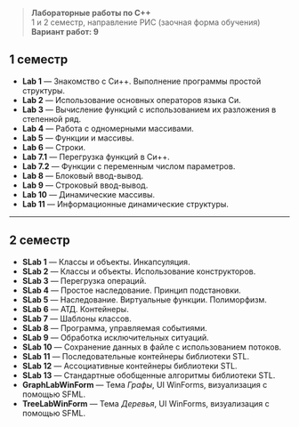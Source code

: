 > **Лабораторные работы по C++**  
> 1 и 2 семестр, направление РИС (заочная форма обучения)  
> **Вариант работ: 9**

## 1 семестр

- **Lab 1** — Знакомство с Си++. Выполнение программы простой структуры.
- **Lab 2** — Использование основных операторов языка Си.
- **Lab 3** — Вычисление функций с использованием их разложения в степенной ряд.
- **Lab 4** — Работа с одномерными массивами.
- **Lab 5** — Функции и массивы.
- **Lab 6** — Строки.
- **Lab 7.1** — Перегрузка функций в Си++.
- **Lab 7.2** — Функции с переменным числом параметров.
- **Lab 8** — Блоковый ввод-вывод.
- **Lab 9** — Строковый ввод-вывод.
- **Lab 10** — Динамические массивы.
- **Lab 11** — Информационные динамические структуры.

---

## 2 семестр

- **SLab 1** — Классы и объекты. Инкапсуляция.
- **SLab 2** — Классы и объекты. Использование конструкторов.
- **SLab 3** — Перегрузка операций.
- **SLab 4** — Простое наследование. Принцип подстановки.
- **SLab 5** — Наследование. Виртуальные функции. Полиморфизм.
- **SLab 6** — АТД. Контейнеры.
- **SLab 7** — Шаблоны классов.
- **SLab 8** — Программа, управляемая событиями.
- **SLab 9** — Обработка исключительных ситуаций.
- **SLab 10** — Сохранение данных в файле с использованием потоков.
- **SLab 11** — Последовательные контейнеры библиотеки STL.
- **SLab 12** — Ассоциативные контейнеры библиотеки STL.
- **SLab 13** — Стандартные обобщенные алгоритмы библиотеки STL.
- **GraphLabWinForm** — Тема *Графы*, UI WinForms, визуализация с помощью SFML.
- **TreeLabWinForm** — Тема *Деревья*, UI WinForms, визуализация с помощью SFML.
